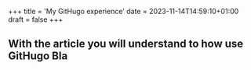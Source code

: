 +++
title = 'My GitHugo experience'
date = 2023-11-14T14:59:10+01:00
draft = false
+++
 
 ## With the article you will understand to how use GitHugo Bla